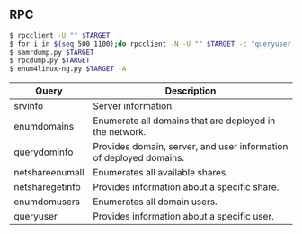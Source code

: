 ## RPC

```bash
$ rpcclient -U "" $TARGET
$ for i in $(seq 500 1100);do rpcclient -N -U "" $TARGET -c "queryuser 0x$(printf '%x\n' $i)" | grep "User Name\|user_rid\|group_rid" && echo "";done
$ samrdump.py $TARGET
$ rpcdump.py $TARGET
$ enum4linux-ng.py $TARGET -A
```


| Query           | Description                                                        |
| --------------- | ------------------------------------------------------------------ |
| srvinfo         | Server information.                                                |
| enumdomains     | Enumerate all domains that are deployed in the network.            |
| querydominfo    | Provides domain, server, and user information of deployed domains. |
| netshareenumall | Enumerates all available shares.                                   |
| netsharegetinfo | Provides information about a specific share.                       |
| enumdomusers    | Enumerates all domain users.                                       |
| queryuser       | Provides information about a specific user.                        |